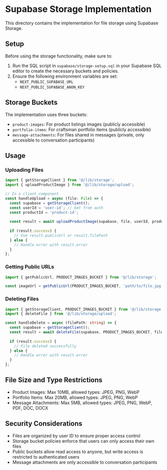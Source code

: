 # Supabase Storage Implementation

This directory contains the implementation for file storage using Supabase Storage.

## Setup

Before using the storage functionality, make sure to:

1. Run the SQL script in `supabase/storage-setup.sql` in your Supabase SQL editor to create the necessary buckets and policies.
2. Ensure the following environment variables are set:
   - `NEXT_PUBLIC_SUPABASE_URL`
   - `NEXT_PUBLIC_SUPABASE_ANON_KEY`

## Storage Buckets

The implementation uses three buckets:

- `product-images`: For product listings images (publicly accessible)
- `portfolio-items`: For craftsman portfolio items (publicly accessible)
- `message-attachments`: For files shared in messages (private, only accessible to conversation participants)

## Usage

### Uploading Files

```typescript
import { getStorageClient } from '@/lib/storage';
import { uploadProductImage } from '@/lib/storage/upload';

// In a client component
const handleUpload = async (file: File) => {
  const supabase = getStorageClient();
  const userId = 'user-id'; // Get from auth
  const productId = 'product-id';
  
  const result = await uploadProductImage(supabase, file, userId, productId);
  
  if (result.success) {
    // Use result.publicUrl or result.filePath
  } else {
    // Handle error with result.error
  }
};
```

### Getting Public URLs

```typescript
import { getPublicUrl, PRODUCT_IMAGES_BUCKET } from '@/lib/storage';

const imageUrl = getPublicUrl(PRODUCT_IMAGES_BUCKET, 'path/to/file.jpg');
```

### Deleting Files

```typescript
import { getStorageClient, PRODUCT_IMAGES_BUCKET } from '@/lib/storage';
import { deleteFile } from '@/lib/storage/upload';

const handleDelete = async (filePath: string) => {
  const supabase = getStorageClient();
  const result = await deleteFile(supabase, PRODUCT_IMAGES_BUCKET, filePath);
  
  if (result.success) {
    // File deleted successfully
  } else {
    // Handle error with result.error
  }
};
```

## File Size and Type Restrictions

- Product Images: Max 10MB, allowed types: JPEG, PNG, WebP
- Portfolio Items: Max 20MB, allowed types: JPEG, PNG, WebP
- Message Attachments: Max 5MB, allowed types: JPEG, PNG, WebP, PDF, DOC, DOCX

## Security Considerations

- Files are organized by user ID to ensure proper access control
- Storage bucket policies enforce that users can only access their own files
- Public buckets allow read access to anyone, but write access is restricted to authenticated users
- Message attachments are only accessible to conversation participants 